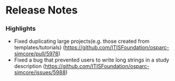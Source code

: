 # Release Notes
### Highlights
- Fixed duplicating large projects(e.g. those created from templates/tutorials) (https://github.com/ITISFoundation/osparc-simcore/pull/5978)
- Fixed a bug that prevented users to write long strings in a study description (https://github.com/ITISFoundation/osparc-simcore/issues/5988)